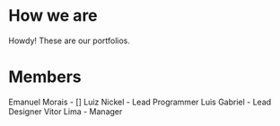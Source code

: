 # How we are
Howdy! These are our portfolios.

# Members
Emanuel Morais - []
Luiz Nickel - Lead Programmer
Luis Gabriel - Lead Designer
Vitor Lima - Manager
